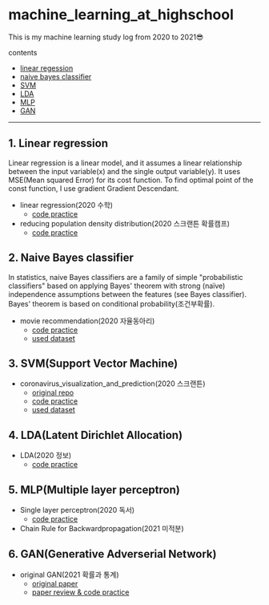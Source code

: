 # machine_learning_at_highschool
This is my machine learning study log from 2020 to 2021😎

contents
- [linear regession](https://github.com/eunjijeon11/machine_learning_at_highschool#1-linear-regression)    
- [naive bayes classifier](https://github.com/eunjijeon11/machine_learning_at_highschool#2-naive-bayes-classifier)  
- [SVM](https://github.com/eunjijeon11/machine_learning_at_highschool#3-svmsupport-vector-machine)  
- [LDA](https://github.com/eunjijeon11/machine_learning_at_highschool#4-ldalatent-dirichlet-allocation)  
- [MLP](https://github.com/eunjijeon11/machine_learning_at_highschool#5-mlpmultiple-layer-perceptron)
- [GAN](https://github.com/eunjijeon11/machine_learning_at_highschool#6-gangenerative-adverserial-network)

---------------------------------------------------------------
## 1. Linear regression  
Linear regression is a linear model, and it assumes a linear relationship between the input variable(x) and the single output variable(y). It uses MSE(Mean squared Error) for its cost function. To find optimal point of the const function, I use gradient Gradient Descendant.
- linear regression(2020 수학)
    - [code practice](https://github.com/eunjijeon11/machine_learning_at_highschool/blob/master/linear_regression/%EC%84%A0%ED%98%95%ED%9A%8C%EA%B7%80/%EC%84%A0%ED%98%95%ED%9A%8C%EA%B7%80.py)  
- reducing population density distribution(2020 스크랜튼 확률캠프)
    - [code practice](https://github.com/eunjijeon11/machine_learning_at_highschool/blob/master/linear_regression/%EC%9D%B8%EA%B5%AC-%EC%9D%B8%EA%B5%AC%EB%B0%80%EB%8F%84/population_density.py)  

## 2. Naive Bayes classifier 
In statistics, naive Bayes classifiers are a family of simple "probabilistic classifiers" based on applying Bayes' theorem with strong (naïve) independence assumptions between the features (see Bayes classifier). Bayes' theorem is based on conditional probability(조건부확률).  
- movie recommendation(2020 자율동아리)
    - [code practice](https://github.com/eunjijeon11/machine_learning_at_highschool/blob/master/naive_bayes/movie_recommend/movie_recommendation.py)
    - [used dataset](https://github.com/eunjijeon11/machine_learning_at_highschool/blob/master/naive_bayes/movie_recommend/tmdb_5000_movies.csv)

## 3. SVM(Support Vector Machine)  
- coronavirus_visualization_and_prediction(2020 스크랜튼)
    - [original repo](https://github.com/therealcyberlord/coronavirus_visualization_and_prediction)
    - [code practice](https://github.com/eunjijeon11/machine_learning_at_highschool/blob/master/SVM/coronavirus_visualization_and_prediction/coronavirus-covid-19-visualization-prediction.ipynb)
    - [used dataset](https://github.com/eunjijeon11/machine_learning_at_highschool/blob/master/SVM/coronavirus_visualization_and_prediction/corona_south_korea.csv)

## 4. LDA(Latent Dirichlet Allocation)
- LDA(2020 정보)
    - [code practice](https://github.com/eunjijeon11/machine_learning_at_highschool/blob/master/LDA/LDA.ipynb)

## 5. MLP(Multiple layer perceptron)
- Single layer perceptron(2020 독서)
    - [code practice](https://github.com/eunjijeon11/machine_learning_at_highschool/blob/master/MLP/perceptron/%EB%8B%A8%EC%B8%B5%20%ED%8D%BC%EC%85%89%ED%8A%B8%EB%A1%A0.py)
- Chain Rule for Backwardpropagation(2021 미적분)

## 6. GAN(Generative Adverserial Network)  
- original GAN(2021 확률과 통계)
    - [original paper](https://arxiv.org/abs/1406.2661)
    - [paper review & code practice](https://github.com/eunjijeon11/machine_learning_at_highschool/blob/master/GAN/GAN.ipynb)

